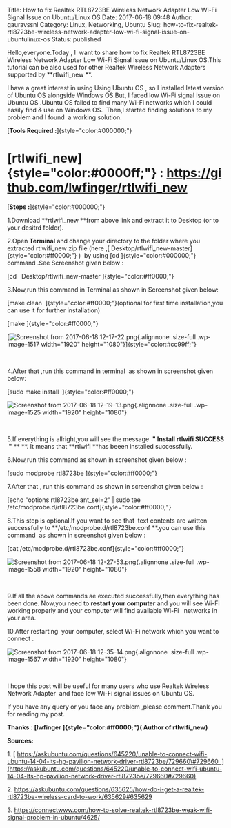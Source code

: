 Title: How to fix Realtek RTL8723BE Wireless Network  Adapter Low Wi-Fi Signal Issue on Ubuntu/Linux OS
Date: 2017-06-18 09:48
Author: gauravssnl
Category: Linux, Networking, Ubuntu
Slug: how-to-fix-realtek-rtl8723be-wireless-network-adapter-low-wi-fi-signal-issue-on-ubuntulinux-os
Status: published

Hello,everyone.Today , I  want to share how to fix Realtek RTL8723BE Wireless Network Adapter Low Wi-Fi Signal Issue on Ubuntu/Linux OS.This tutorial can be also used for other Realtek Wireless Network Adapters supported by **rtlwifi_new **.

I have a great interest in using Using Ubuntu OS , so I installed latest version of Ubuntu OS alongside Windows OS.But, I faced low Wi-Fi signal issue on Ubuntu OS .Ubuntu OS failed to find many Wi-Fi networks which I could easily find & use on Windows OS.  Then,I started finding solutions to my problem and I found  a working solution.

[**Tools Required :**]{style="color:#000000;"}

# [rtlwifi_new]{style="color:#0000ff;"} : <https://github.com/lwfinger/rtlwifi_new>

[**Steps :**]{style="color:#000000;"}

1.Download **rtlwifi_new **from above link and extract it to Desktop (or to your desitrd folder).

2.Open **Terminal** and change your directory to the folder where you extracted rtlwifi_new zip file (here ,[ Desktop/rtlwifi_new-master]{style="color:#ff0000;"} )  by using [cd ]{style="color:#000000;"} command .See Screenshot given below :

[cd   Desktop/rtlwifi_new-master ]{style="color:#ff0000;"}

3.Now,run this command in Terminal as shown in Screenshot given below:

[make clean  ]{style="color:#ff0000;"}(optional for first time installation,you can use it for further installation)

[make ]{style="color:#ff0000;"}

[![Screenshot from 2017-06-18 12-17-22.png](https://gauravssnl.files.wordpress.com/2017/06/screenshot-from-2017-06-18-12-17-22.png){.alignnone .size-full .wp-image-1517 width="1920" height="1080"}]{style="color:#cc99ff;"}

 

4.After that ,run this command in terminal  as shown in screenshot given below:

[sudo make install  ]{style="color:#ff0000;"}

![Screenshot from 2017-06-18 12-19-13.png](https://gauravssnl.files.wordpress.com/2017/06/screenshot-from-2017-06-18-12-19-13.png){.alignnone .size-full .wp-image-1525 width="1920" height="1080"}

 

5.If everything is allright,you will see the message  **" Install rtlwifi SUCCESS  "** ** **. It means that **rtlwifi **has beeen installed successfully.

6.Now,run this command as shown in screenshot given below :

[sudo modprobe rtl8723be ]{style="color:#ff0000;"}

7.After that , run this command as shown in screenshot given below :

[echo "options rtl8723be ant_sel=2" \| sudo tee /etc/modprobe.d/rtl8723be.conf]{style="color:#ff0000;"}

8.This step is optional.If you want to see that  text contents are written successfully to **/etc/modprobe.d/rtl8723be.conf **.you can use this command  as shown in screenshot given below :

[cat /etc/modprobe.d/rtl8723be.conf]{style="color:#ff0000;"}

![Screenshot from 2017-06-18 12-27-53.png](https://gauravssnl.files.wordpress.com/2017/06/screenshot-from-2017-06-18-12-27-53.png){.alignnone .size-full .wp-image-1558 width="1920" height="1080"}

 

9.If all the above commands ae executed successfully,then everything has been done. Now,you need to **restart your computer** and you will see Wi-Fi working properly and your computer will find available Wi-Fi   networks in your area.

10.After restarting  your computer, select Wi-Fi network which you want to connect .

![Screenshot from 2017-06-18 12-35-14.png](https://gauravssnl.files.wordpress.com/2017/06/screenshot-from-2017-06-18-12-35-14.png){.alignnone .size-full .wp-image-1567 width="1920" height="1080"}

 

I hope this post will be useful for many users who use Realtek Wireless Network Adapter  and face low Wi-Fi signal issues on Ubuntu OS.

If you have any query or you face any problem ,please comment.Thank you for reading my post.

**Thanks** : **[lwfinger ]{style="color:#ff0000;"}( Author of rtlwifi_new)**

**Sources:**

1\. [ https://askubuntu.com/questions/645220/unable-to-connect-wifi-ubuntu-14-04-lts-hp-pavilion-network-driver-rtl8723be/729660\#729660  ](https://askubuntu.com/questions/645220/unable-to-connect-wifi-ubuntu-14-04-lts-hp-pavilion-network-driver-rtl8723be/729660#729660)

2. <https://askubuntu.com/questions/635625/how-do-i-get-a-realtek-rtl8723be-wireless-card-to-work/635629#635629>

3\. <https://connectwww.com/how-to-solve-realtek-rtl8723be-weak-wifi-signal-problem-in-ubuntu/4625/>

 

 

 
